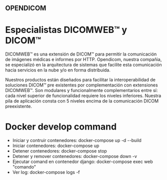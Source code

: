 ## OPENDICOM 
# Especialistas DICOMWEB™ y DICOM™

DICOMWEB™ es una extensión de DICOM™ para permitir la comunicación de imágenes médicas e informes por HTTP. Opendicom, nuestra compañia, se especializó en la arquitectura de sistemas que facilite esta comunicación hacia servicios en la nube y/o en forma distribuida.

Nuestros productos están diseñados para facilitar la interoperabilidad de soluciones DICOM™ pre existentes por complementación con extensiones DICOMWEB™. Son modulares y funcionalmente complementarios entre sí: cada nivel superior de funcionalidad requiere los niveles inferiores. Nuestra pila de aplicación consta con 5 niveles encima de la comunicación DICOM preexistente.

# Docker develop command

- Iniciar y contruir contenedores: docker-compose up -d --build
- Iniciar contenedores: docker-compose up
- Detener contenedores: docker-compose stop
- Detener y remover contenedores: docker-compose down -v
- Ejecutar comand en contenedor django: docker-compose exec web "comando"
- Ver log: docker-compose logs -f 
 
